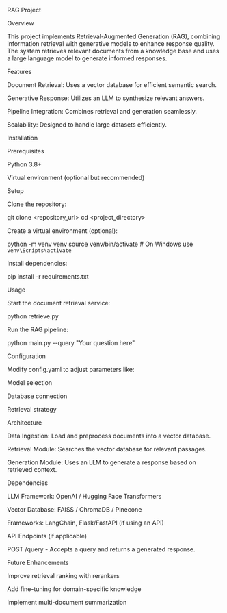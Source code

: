 RAG Project

Overview

This project implements Retrieval-Augmented Generation (RAG), combining information retrieval with generative models to enhance response quality. The system retrieves relevant documents from a knowledge base and uses a large language model to generate informed responses.

Features

Document Retrieval: Uses a vector database for efficient semantic search.

Generative Response: Utilizes an LLM to synthesize relevant answers.

Pipeline Integration: Combines retrieval and generation seamlessly.

Scalability: Designed to handle large datasets efficiently.

Installation

Prerequisites

Python 3.8+

Virtual environment (optional but recommended)

Setup

Clone the repository:

git clone <repository_url>
cd <project_directory>

Create a virtual environment (optional):

python -m venv venv
source venv/bin/activate  # On Windows use `venv\Scripts\activate`

Install dependencies:

pip install -r requirements.txt

Usage

Start the document retrieval service:

python retrieve.py

Run the RAG pipeline:

python main.py --query "Your question here"

Configuration

Modify config.yaml to adjust parameters like:

Model selection

Database connection

Retrieval strategy

Architecture

Data Ingestion: Load and preprocess documents into a vector database.

Retrieval Module: Searches the vector database for relevant passages.

Generation Module: Uses an LLM to generate a response based on retrieved context.

Dependencies

LLM Framework: OpenAI / Hugging Face Transformers

Vector Database: FAISS / ChromaDB / Pinecone

Frameworks: LangChain, Flask/FastAPI (if using an API)

API Endpoints (if applicable)

POST /query - Accepts a query and returns a generated response.

Future Enhancements

Improve retrieval ranking with rerankers

Add fine-tuning for domain-specific knowledge

Implement multi-document summarization


